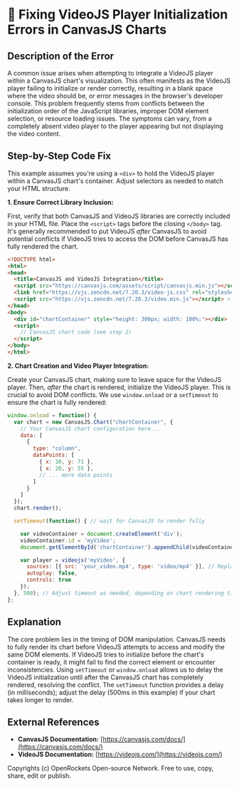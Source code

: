# 🐞 Fixing VideoJS Player Initialization Errors in CanvasJS Charts


## Description of the Error

A common issue arises when attempting to integrate a VideoJS player within a CanvasJS chart's visualization.  This often manifests as the VideoJS player failing to initialize or render correctly, resulting in a blank space where the video should be, or error messages in the browser's developer console.  This problem frequently stems from conflicts between the initialization order of the JavaScript libraries, improper DOM element selection, or resource loading issues. The symptoms can vary, from a completely absent video player to the player appearing but not displaying the video content.


## Step-by-Step Code Fix

This example assumes you're using a `<div>` to hold the VideoJS player within a CanvasJS chart's container.  Adjust selectors as needed to match your HTML structure.

**1. Ensure Correct Library Inclusion:**

First, verify that both CanvasJS and VideoJS libraries are correctly included in your HTML file.  Place the `<script>` tags before the closing `</body>` tag. It's generally recommended to put VideoJS *after* CanvasJS to avoid potential conflicts if VideoJS tries to access the DOM before CanvasJS has fully rendered the chart.


```html
<!DOCTYPE html>
<html>
<head>
  <title>CanvasJS and VideoJS Integration</title>
  <script src="https://canvasjs.com/assets/script/canvasjs.min.js"></script> <!--Replace with your CanvasJS path -->
  <link href="https://vjs.zencdn.net/7.20.3/video-js.css" rel="stylesheet">
  <script src="https://vjs.zencdn.net/7.20.3/video.min.js"></script> <!--Replace with your VideoJS path -->
</head>
<body>
  <div id="chartContainer" style="height: 300px; width: 100%;"></div>
  <script>
    // CanvasJS chart code (see step 2)
  </script>
</body>
</html>
```

**2.  Chart Creation and Video Player Integration:**

Create your CanvasJS chart, making sure to leave space for the VideoJS player. Then, *after* the chart is rendered, initialize the VideoJS player.  This is crucial to avoid DOM conflicts. We use `window.onload` or a `setTimeout` to ensure the chart is fully rendered:

```javascript
window.onload = function() {
  var chart = new CanvasJS.Chart("chartContainer", {
    // Your CanvasJS chart configuration here...
    data: [
      {
        type: "column",
        dataPoints: [
          { x: 10, y: 71 },
          { x: 20, y: 55 },
          // ... more data points
        ]
      }
    ]
  });
  chart.render();

  setTimeout(function() { // wait for CanvasJS to render fully

    var videoContainer = document.createElement('div');
    videoContainer.id = 'myVideo';
    document.getElementById('chartContainer').appendChild(videoContainer);

    var player = videojs('myVideo', {
      sources: [{ src: 'your_video.mp4', type: 'video/mp4' }], // Replace with your video source
      autoplay: false,
      controls: true
    });
  }, 500); // Adjust timeout as needed, depending on chart rendering time.
};
```


## Explanation

The core problem lies in the timing of DOM manipulation. CanvasJS needs to fully render its chart before VideoJS attempts to access and modify the same DOM elements.  If VideoJS tries to initialize before the chart's container is ready, it might fail to find the correct element or encounter inconsistencies.  Using `setTimeout` or `window.onload` allows us to delay the VideoJS initialization until after the CanvasJS chart has completely rendered, resolving the conflict.  The `setTimeout` function provides a delay (in milliseconds);  adjust the delay (500ms in this example) if your chart takes longer to render.

## External References

* **CanvasJS Documentation:** [https://canvasjs.com/docs/](https://canvasjs.com/docs/)
* **VideoJS Documentation:** [https://videojs.com/](https://videojs.com/)


Copyrights (c) OpenRockets Open-source Network. Free to use, copy, share, edit or publish.

